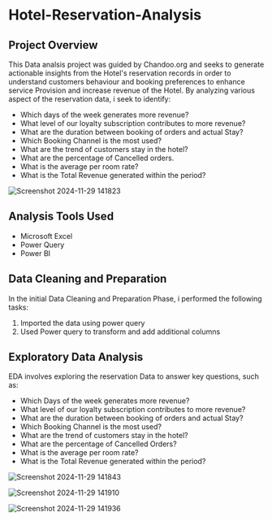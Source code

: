 # Hotel-Reservation-Analysis

## Project Overview

This Data analsis project was guided by Chandoo.org and seeks to generate actionable insights from the Hotel's reservation records in order to understand customers behaviour and booking preferences to enhance service Provision and increase revenue of the Hotel.
By analyzing various aspect of the reservation data, i seek to identify:
- Which days of the week generates more revenue?
- What level of our loyalty subscription contributes to more revenue?
- What are the duration between booking of orders and actual Stay?
- Which Booking Channel is the most used?
- What are the trend of customers stay in the hotel?
- What are the percentage of Cancelled orders.
- What is the average per room rate?
- What is the Total Revenue generated within the period?

![Screenshot 2024-11-29 141823](https://github.com/user-attachments/assets/7665d078-e7d0-424d-8224-05d02654daa3)

## Analysis Tools Used
- Microsoft Excel
- Power Query
- Power BI

## Data Cleaning and Preparation
In the initial Data Cleaning and Preparation Phase, i performed the following tasks:
1. Imported the data using power query
2. Used Power query to transform and add additional columns

## Exploratory Data Analysis
EDA involves exploring the reservation Data to answer key questions, such as:
- Which Days of the week generates more revenue?
- What level of our loyalty subscription contributes to more revenue?
- What are the duration between booking of orders and actual Stay?
- Which Booking Channel is the most used?
- What are the trend of customers stay in the hotel?
- What are the percentage of Cancelled Orders?
- What is the average per room rate?
- What is the Total Revenue generated within the period?

![Screenshot 2024-11-29 141843](https://github.com/user-attachments/assets/4cf48f36-312b-4c96-bcd9-351cc027f586)

![Screenshot 2024-11-29 141910](https://github.com/user-attachments/assets/47fc71dc-7bfd-4049-91d4-e24fef388cb8)

![Screenshot 2024-11-29 141936](https://github.com/user-attachments/assets/a87075c9-bae2-4509-bbd8-a3d97d82e5b9)

